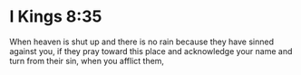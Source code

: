 # I Kings 8:35

When heaven is shut up and there is no rain because they have sinned against you, if they pray toward this place and acknowledge your name and turn from their sin, when you afflict them,

